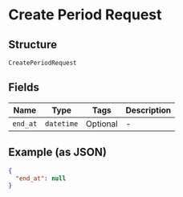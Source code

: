 
# Create Period Request

## Structure

`CreatePeriodRequest`

## Fields

| Name | Type | Tags | Description |
|  --- | --- | --- | --- |
| `end_at` | `datetime` | Optional | - |

## Example (as JSON)

```json
{
  "end_at": null
}
```

